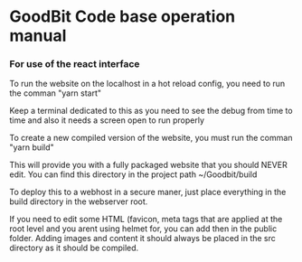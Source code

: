 # GoodBit Code base operation manual
### For use of the react interface

To run the website on the localhost in a hot reload config, you need to run the comman
"yarn start"

Keep a terminal dedicated to this as you need to see the debug from time to time and also it needs
a screen open to run properly

To create a new compiled version of the website, you must run the comman
"yarn build"

This will provide you with a fully packaged website that you should NEVER edit. You can find this 
directory in the project path ~/Goodbit/build

To deploy this to a webhost in a secure maner, just place everything in the build directory in 
the webserver root.

If you need to edit some HTML (favicon, meta tags that are applied at the root level 
and you arent using helmet for, you can add then in the public folder. Adding images and 
content it should always be placed in the src directory as it should be compiled.
